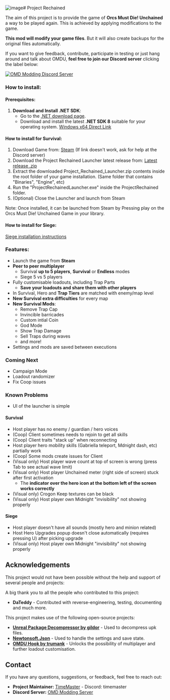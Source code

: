 ![image](https://github.com/user-attachments/assets/813d7459-3b98-41a0-9ed7-10ab71884319)# Project Rechained

The aim of this project is to provide the game of **Orcs Must Die! Unchained** a way to be played again. This is achieved by applying modifications to the game.

**This mod will modify your game files**. But it will also create backups for the original files automatically.


If you want to give feedback, contribute, participate in testing or just hang around and talk about OMDU, **feel free to join our Discord server** clicking the label below:

[![OMD Modding Discord Server](https://img.shields.io/discord/583432386960818227?color=%237289da&logo=discord&logoColor=white&label=Join%20the%20Discord%20Server)](https://discord.gg/xkZskPXtwm)

### How to install:

#### Prerequisites:

1. **Download and Install .NET SDK**:
    - Go to the [.NET download page](https://dotnet.microsoft.com/download/dotnet).
    - Download and install the latest **.NET SDK 8** suitable for your operating system. [Windows x64 Direct Link](https://download.visualstudio.microsoft.com/download/pr/f5f1c28d-7bc9-431e-98da-3e2c1bbd1228/864e152e374b5c9ca6d58ee953c5a6ed/dotnet-sdk-8.0.401-win-x64.exe)

#### How to install for Survival:

1. Download Game from: [Steam](https://intradeus.github.io/http-protocol-redirector?r=steam://rungameid/427270) (If link doesn't work, ask for help at the Discord server)
2. Download the Project Rechained Launcher latest release from: [Latest release .zip](https://github.com/TimeMaster18/Project-Rechained/releases/latest/download/Project_Rechained_Launcher.zip)
3. Extract the downloaded Project_Rechained_Launcher.zip contents inside the root folder of your game installation. (Same folder that contains "Binaries", "Engine", etc)
4. Run the "ProjectRechainedLauncher.exe" inside the ProjectRechained folder.
5. (Optional) Close the Launcher and launch from Steam

Note: Once installed, it can be launched from Steam by Pressing play on the Orcs Must Die! Unchained Game in your library.

#### How to install for Siege:
[Siege installation instructions](Siege_installation_instructions.md)

### Features:
- Launch the game from **Steam**
- **Peer to peer multiplayer**
  - Survival **up to 5 players**, **Survival** or **Endless** modes
  - Siege 5 vs 5 players
- Fully customisable loadouts, including Trap Parts
  - **Save your loadouts and share them with other players**
- In Survival, Hero and **Trap Tiers** are matched with enemy/map level
- **New Survival extra difficulties** for every map
- **New Survival Mods**:
  - Remove Trap Cap
  - Invincible barricades
  - Custom intial Coin
  - God Mode
  - Show Trap Damage
  - Sell Traps during waves
  - and more!
- Settings and mods are saved between executions

### Coming Next
- Campaign Mode
- Loadout randomizer
- Fix Coop issues

### Known Problems
- UI of the launcher is simple

#### Survival
- Host player has no enemy / guardian / hero voices
- (Coop) Client sometimes needs to rejoin to get all skills 
- (Coop) Client traits "stack up" when reconnecting
- Host player hero mobility skills (Gabriella teleport, Mdnight dash, etc) partially work
- (Coop) Some mods create issues for Client
- (Visual only) Host player wave count at top of screen is wrong (press Tab to see actual wave limit)
- (Visual only) Host player Unchained meter (right side of screen) stuck after first activation 
  - The **indicator over the hero icon at the bottom left of the screen works correctly**
- (Visual only) Crogon Keep textures can be black
- (Visual only) Host player own Midnight "invisibility" not showing properly

#### Siege
- Host player doesn't have all sounds (mostly hero and minion related)
- Host Hero Upgrades popup doesn't close automatically (requires pressing U) after picking upgrade
- (Visual only) Host player own Midnight "invisibility" not showing properly

## Acknowledgements

This project would not have been possible without the help and support of several people and projects:

A big thank you to all the people who contributed to this project:

- **DaTeddy** - Contributed with reverse-engineering, testing, documenting and much more.

This project makes use of the following open-source projects:

- **[Unreal Package Decompressor by gildor](https://github.com/gildor2/UEViewer)** - Used to decompress upk files.
- **[Newtonsoft.Json](https://github.com/JamesNK/Newtonsoft.Json)** - Used to handle the settings and save state.
- **[OMDU Hook by trumank](https://github.com/trumank/omdu-hook)** - Unlocks the possibility of multiplayer and further loadout customisation.

## Contact

If you have any questions, suggestions, or feedback, feel free to reach out:

- **Project Maintainer:** [TimeMaster](https://github.com/TimeMaster18) - Discord: timemaster
- **Discord Server:** [OMD Modding Server](https://discord.gg/xkZskPXtwm)
